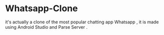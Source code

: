 # Whatsapp-Clone
it's actually a clone of the most popular chatting app Whatsapp , it is made using Android Studio and Parse Server .
